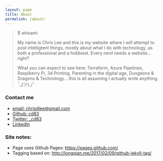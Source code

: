 ```yaml
---
layout: page
title: About
permalink: /about/
---
```


>$ whoami
>
>My name is Chris Lee and  this is my website where I will attempt to post intelligtent things, mostly about what I do with technology, as both a professional and a hobbiest. Every nerd needs a website... right?
>
>What you can expect to see here: Terraform, Azure Pipelines, Raspiberry Pi, 3d Printing, Parenting in the digital age, Dungeons & Dragons & Technology... this is all assuming I actually write anything. ¯\_(ツ)_/¯

### Contact me

* [email: chrisdlee@gmail.com](mailto:chrisdlee@gmail.com)
* [Github: cd83](https://github.com/cd83)
* [Twitter: _cd83](https://www.twitter.com/_cd83)
* [LinkedIn](https://www.linkedin.com/in/christofferdlee)

### Site notes:

* Page uses Github Pages: https://pages.github.com/
* Tagging based on: http://longqian.me/2017/02/09/github-jekyll-tag/